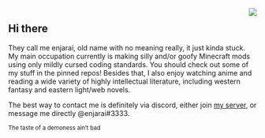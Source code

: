 <img align="right" src="https://user-images.githubusercontent.com/38552516/202867882-f18a0126-253b-4b5e-8ba1-6c3066485286.png">

## Hi there

They call me enjarai, old name with no meaning really, it just kinda stuck. My main occupation currently is making silly and/or goofy Minecraft mods using only mildly cursed coding standards. You should check out some of my stuff in the pinned repos! Besides that, I also enjoy watching anime and reading a wide variety of highly intellectual literature, including western fantasy and eastern light/web novels.

The best way to contact me is definitely via discord, either join [my server](https://discord.gg/WcYsDDQtyR), or message me directly @enjarai#3333.

<sub>The taste of a demoness ain’t bad</sub>

